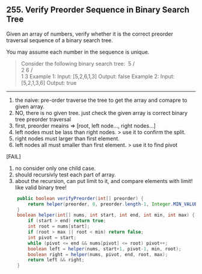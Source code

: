 ## 255. Verify Preorder Sequence in Binary Search Tree

Given an array of numbers, verify whether it is the correct preorder traversal sequence of a binary search tree.

You may assume each number in the sequence is unique.

>Consider the following binary search tree: 
 ​    5
    / \
   2   6
  / \
 1   3
Example 1:
Input: [5,2,6,1,3]
Output: false
Example 2:
Input: [5,2,1,3,6]
Output: true

---
1. the naive: pre-order traverse the tree to get the array and comapre to given array.
2. NO, there is no given tree. just check the given array is correct binary tree preorder traversal
3. first, preorder meains => [root, left node..., right nodes...]
4. left nodes must be lass than right nodes. > use it to confirm the split.
5. right nodes must larger than first element.
6. left nodes all must smaller than first element. > use it to find pivot

[FAIL] 
1. no consider only one child case.
2. should recursivly test each part of array.
3. about the recursion, can put limit to it, and compare elements with limit! like valid binary tree!

```java
    public boolean verifyPreorder(int[] preorder) {
        return helper(preorder, 0, preorder.length-1, Integer.MIN_VALUE, Integer.MAX_VALUE);
    }
    boolean helper(int[] nums, int start, int end, int min, int max) {
        if (start > end) return true;
        int root = nums[start];
        if (root > max || root < min) return false;
        int pivot = start;
        while (pivot <= end && nums[pivot] <= root) pivot++;
        boolean left = helper(nums, start+1, pivot-1, min, root);
        boolean right = helper(nums, pivot, end, root, max);
        return left && right;
    }
```
